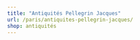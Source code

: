 ```yaml
---
title: "Antiquités Pellegrin Jacques"
url: /paris/antiquites-pellegrin-jacques/
shop: antiquités
---
```

